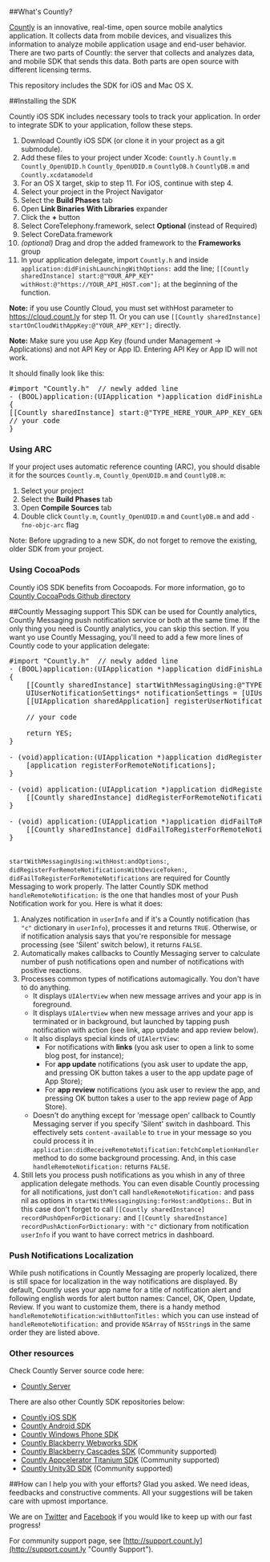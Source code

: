 ##What's Countly?

[Countly](http://count.ly) is an innovative, real-time, open source mobile analytics application. 
It collects data from mobile devices, and visualizes this information to analyze mobile application 
usage and end-user behavior. There are two parts of Countly: the server that collects and analyzes data, 
and mobile SDK that sends this data. Both parts are open source with different licensing terms.

This repository includes the SDK for iOS and Mac OS X.

##Installing the SDK

Countly iOS SDK includes necessary tools to track your application. In order to integrate SDK to your application, follow these steps.

1. Download Countly iOS SDK (or clone it in your project as a git submodule).
2. Add these files to your project under Xcode: `Countly.h` `Countly.m` `Countly_OpenUDID.h` `Countly_OpenUDID.m` `CountlyDB.h` `CountlyDB.m` and `Countly.xcdatamodeld`
3. For an OS X target, skip to step 11. For iOS, continue with step 4.
4. Select your project in the Project Navigator
5. Select the **Build Phases** tab
6. Open **Link Binaries With Libraries** expander
7. Click the **+** button
8. Select CoreTelephony.framework, select **Optional** (instead of Required)
9. Select CoreData.framework
10. *(optional)* Drag and drop the added framework to the **Frameworks** group
11. In your application delegate, import `Countly.h`
and inside `application:didFinishLaunchingWithOptions:`  add the line;
`[[Countly sharedInstance] start:@"YOUR_APP_KEY" withHost:@"https://YOUR_API_HOST.com"];` at the beginning of the function.

**Note:** if you use Countly Cloud, you must set withHost parameter to https://cloud.count.ly for step 11.
Or you can use `[[Countly sharedInstance] startOnCloudWithAppKey:@"YOUR_APP_KEY"];` directly.

**Note:** Make sure you use App Key (found under Management -> Applications) and not API Key or App ID. Entering API Key or App ID will not work.

It should finally look like this:

<pre class="prettyprint">
#import "Countly.h"  // newly added line
- (BOOL)application:(UIApplication *)application didFinishLaunchingWithOptions:(NSDictionary *)launchOptions
{
[[Countly sharedInstance] start:@"TYPE_HERE_YOUR_APP_KEY_GENERATED_IN_COUNTLY_ADMIN_DASHBOARD" withHost:@"http://TYPE_HERE_URL_WHERE_API_IS_HOSTED"]; // newly added line
// your code
}
</pre>

### Using ARC ###

If your project uses automatic reference counting (ARC), you should disable it for the 
sources `Countly.m`, `Countly_OpenUDID.m` and `CountlyDB.m`:

1. Select your project
2. Select the **Build Phases** tab
3. Open **Compile Sources** tab
4. Double click `Countly.m`, `Countly_OpenUDID.m` and `CountlyDB.m` and add `-fno-objc-arc` flag

Note: Before upgrading to a new SDK, do not forget to remove the existing, older SDK from your project.

### Using CocoaPods ###

Countly iOS SDK benefits from Cocoapods. For more information, go to [Countly CocoaPods Github directory](https://github.com/CocoaPods/Specs/tree/master/Countly)

##Countly Messaging support
This SDK can be used for Countly analytics, Countly Messaging push notification service or both at the same time. If the only thing you need is Countly analytics, you can skip this section. If you want yo use Countly Messaging, you'll need to add a few more lines of Countly code to your application delegate:
<pre class="prettyprint">
#import "Countly.h"  // newly added line
- (BOOL)application:(UIApplication *)application didFinishLaunchingWithOptions:(NSDictionary *)launchOptions
{
    [[Countly sharedInstance] startWithMessagingUsing:@"TYPE_HERE_YOUR_APP_KEY_GENERATED_IN_COUNTLY_ADMIN_DASHBOARD" withHost:@"http://TYPE_HERE_URL_WHERE_API_IS_HOSTED" andOptions:launchOptions]; // newly added line
    UIUserNotificationSettings* notificationSettings = [UIUserNotificationSettings settingsForTypes:UIUserNotificationTypeAlert | UIUserNotificationTypeBadge | UIUserNotificationTypeSound categories:nil];
    [[UIApplication sharedApplication] registerUserNotificationSettings:notificationSettings];
    
    // your code

    return YES;
}

- (void)application:(UIApplication *)application didRegisterUserNotificationSettings:(UIUserNotificationSettings *)notificationSettings {
    [application registerForRemoteNotifications];
}

- (void) application:(UIApplication *)application didRegisterForRemoteNotificationsWithDeviceToken:(NSData *)deviceToken {
    [[Countly sharedInstance] didRegisterForRemoteNotificationsWithDeviceToken:deviceToken];
}

- (void) application:(UIApplication *)application didFailToRegisterForRemoteNotificationsWithError:(NSError *)error {
    [[Countly sharedInstance] didFailToRegisterForRemoteNotifications];
}

</pre>
`startWithMessagingUsing:withHost:andOptions:`, `didRegisterForRemoteNotificationsWithDeviceToken:`, `didFailToRegisterForRemoteNotifications` are required for Countly Messaging to work properly. The latter Countly SDK method `handleRemoteNotification:` is the one that handles most of your Push Notification work for you. Here is what it does:

1. Analyzes notification in `userInfo` and if it's a Countly notification (has `"c"` dictionary in `userInfo`), processes it and returns `TRUE`. Otherwise, or if notification analysis says that you're responsible for message processing (see 'Silent' switch below), it returns `FALSE`.
2. Automatically makes callbacks to Countly Messaging server to calculate number of push notifications open and number of notifications with positive reactions.
3. Processes common types of notifications automagically. You don't have to do anything.
    * It displays `UIAlertView` when new message arrives and your app is in foreground.
    * It displays `UIAlertView` when new message arrives and your app is terminated or in background, but launched by tapping push notification with action (see link, app update and app review below).
    * It also displays special kinds of `UIAlertView`:
        * For notifications with **links** (you ask user to open a link to some blog post, for instance);
        * For **app update** notifications (you ask user to update the app, and pressing OK button takes a user to the app update page of App Store);
        * For **app review** notifications (you ask user to review the app, and pressing OK button takes a user to the app review page of App Store).
    * Doesn't do anything except for 'message open' callback to Countly Messaging server if you specify 'Silent' switch in dashboard. This effectively sets `content-available` to `true` in your message so you could process it in `application:didReceiveRemoteNotification:fetchCompletionHandler` method to do some background processing. And, in this case `handleRemoteNotification:` returns `FALSE`.
4.  Still lets you process push notifications as you whish in any of three application delegate methods. You can even disable Countly processing for all notifications, just don't call `handleRemoteNotification:` and pass nil as options in `startWithMessagingUsing:forHost:andOptions:`. But in this case don't forget to call `[[Countly sharedInstance] recordPushOpenForDictionary:` and `[[Countly sharedInstance] recordPushActionForDictionary:` with `"c"` dictionary from notification `userInfo` if you want to have correct metrics in dashboard.

### Push Notifications Localization
While push notifications in Countly Messaging are properly localized, there is still space for localization in the way notifications are displayed. By default, Countly uses your app name for a title of notification alert and following english words for alert button names: Cancel, OK, Open, Update, Review. If you want to customize them, there is a handy method `handleRemoteNotification:withButtonTitles:` which you can use instead of `handleRemoteNotification:` and provide `NSArray` of `NSString`s in the same order they are listed above.



### Other resources ###

Check Countly Server source code here: 

- [Countly Server](https://github.com/Countly/countly-server)

There are also other Countly SDK repositories below:

- [Countly iOS SDK](https://github.com/Countly/countly-sdk-ios)
- [Countly Android SDK](https://github.com/Countly/countly-sdk-android)
- [Countly Windows Phone SDK](https://github.com/Countly/countly-sdk-windows-phone)
- [Countly Blackberry Webworks SDK](https://github.com/Countly/countly-sdk-blackberry-webworks)
- [Countly Blackberry Cascades SDK](https://github.com/craigmj/countly-sdk-blackberry10-cascades) (Community supported)
- [Countly Appcelerator Titanium SDK](https://github.com/euforic/Titanium-Count.ly) (Community supported)
- [Countly Unity3D SDK](https://github.com/Countly/countly-sdk-unity) (Community supported)

##How can I help you with your efforts?
Glad you asked. We need ideas, feedbacks and constructive comments. All your suggestions will be taken care with upmost importance. 

We are on [Twitter](http://twitter.com/gocountly) and [Facebook](http://www.facebook.com/Countly) if you would like to keep up with our fast progress!

For community support page, see [http://support.count.ly](http://support.count.ly "Countly Support").
